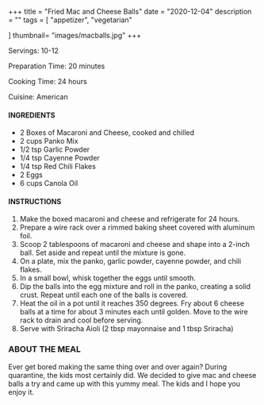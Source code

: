 +++
title = "Fried Mac and Cheese Balls"
date = "2020-12-04"
description = ""
tags = [
    "appetizer",
    "vegetarian"
  
]
thumbnail= "images/macballs.jpg"
+++

Servings: 10-12 <!--more-->

Preparation Time: 20 minutes

Cooking Time: 24 hours

Cuisine: American

#### INGREDIENTS 

* 2 Boxes of Macaroni and Cheese, cooked and chilled
* 2 cups Panko Mix 
* 1/2 tsp Garlic Powder 
* 1/4 tsp Cayenne Powder
* 1/4 tsp Red Chili Flakes
* 2 Eggs
* 6 cups Canola Oil 

#### INSTRUCTIONS 

1. Make the boxed macaroni and cheese and refrigerate for 24 hours.
2. Prepare a wire rack over a rimmed baking sheet covered with aluminum foil. 
3. Scoop 2 tablespoons of macaroni and cheese and shape into a 2-inch ball. Set aside and repeat until the mixture is gone. 
4. On a plate, mix the panko, garlic powder, cayenne powder, and chili flakes. 
5. In a small bowl, whisk together the eggs until smooth. 
6. Dip the balls into the egg mixture and roll in the panko, creating a solid crust. Repeat until each one of the balls is covered. 
7. Heat the oil in a pot until it reaches 350 degrees. Fry about 6 cheese balls at a time for about 3 minutes each until golden. Move to the wire rack to drain and cool before serving. 
8. Serve with Sriracha Aioli (2 tbsp mayonnaise and 1 tbsp Sriracha) 

### ABOUT THE MEAL 

Ever get bored making the same thing over and over again? During quarantine, the kids most certainly did. We decided to give mac and cheese balls a try and came up with this yummy meal. The kids and I hope you enjoy it. 
